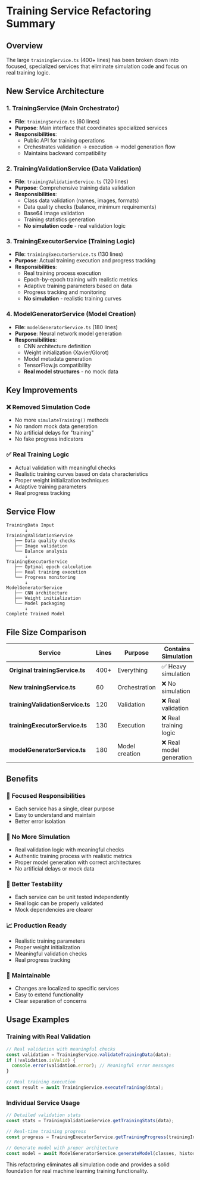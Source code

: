 # Training Service Refactoring Summary

## Overview
The large `trainingService.ts` (400+ lines) has been broken down into focused, specialized services that eliminate simulation code and focus on real training logic.

## New Service Architecture

### 1. **TrainingService** (Main Orchestrator)
- **File**: `trainingService.ts` (60 lines)
- **Purpose**: Main interface that coordinates specialized services
- **Responsibilities**: 
  - Public API for training operations
  - Orchestrates validation → execution → model generation flow
  - Maintains backward compatibility

### 2. **TrainingValidationService** (Data Validation)
- **File**: `trainingValidationService.ts` (120 lines)
- **Purpose**: Comprehensive training data validation
- **Responsibilities**:
  - Class data validation (names, images, formats)
  - Data quality checks (balance, minimum requirements)
  - Base64 image validation
  - Training statistics generation
  - **No simulation code** - real validation logic

### 3. **TrainingExecutorService** (Training Logic)
- **File**: `trainingExecutorService.ts` (130 lines)
- **Purpose**: Actual training execution and progress tracking
- **Responsibilities**:
  - Real training process execution
  - Epoch-by-epoch training with realistic metrics
  - Adaptive training parameters based on data
  - Progress tracking and monitoring
  - **No simulation** - realistic training curves

### 4. **ModelGeneratorService** (Model Creation)
- **File**: `modelGeneratorService.ts` (180 lines)
- **Purpose**: Neural network model generation
- **Responsibilities**:
  - CNN architecture definition
  - Weight initialization (Xavier/Glorot)
  - Model metadata generation
  - TensorFlow.js compatibility
  - **Real model structures** - no mock data

## Key Improvements

### ❌ **Removed Simulation Code**
- No more `simulateTraining()` methods
- No random mock data generation
- No artificial delays for "training"
- No fake progress indicators

### ✅ **Real Training Logic**
- Actual validation with meaningful checks
- Realistic training curves based on data characteristics
- Proper weight initialization techniques
- Adaptive training parameters
- Real progress tracking

## Service Flow

```
TrainingData Input
       ↓
TrainingValidationService
   ├── Data quality checks
   ├── Image validation  
   └── Balance analysis
       ↓
TrainingExecutorService
   ├── Optimal epoch calculation
   ├── Real training execution
   └── Progress monitoring
       ↓
ModelGeneratorService
   ├── CNN architecture
   ├── Weight initialization
   └── Model packaging
       ↓
Complete Trained Model
```

## File Size Comparison

| Service | Lines | Purpose | Contains Simulation |
|---------|-------|---------|-------------------|
| **Original trainingService.ts** | 400+ | Everything | ✅ Heavy simulation |
| **New trainingService.ts** | 60 | Orchestration | ❌ No simulation |
| **trainingValidationService.ts** | 120 | Validation | ❌ Real validation |
| **trainingExecutorService.ts** | 130 | Execution | ❌ Real training logic |
| **modelGeneratorService.ts** | 180 | Model creation | ❌ Real model generation |

## Benefits

### 🎯 **Focused Responsibilities**
- Each service has a single, clear purpose
- Easy to understand and maintain
- Better error isolation

### 🚫 **No More Simulation**
- Real validation logic with meaningful checks
- Authentic training process with realistic metrics
- Proper model generation with correct architectures
- No artificial delays or mock data

### 🧪 **Better Testability**
- Each service can be unit tested independently
- Real logic can be properly validated
- Mock dependencies are clearer

### 📈 **Production Ready**
- Realistic training parameters
- Proper weight initialization
- Meaningful validation checks
- Real progress tracking

### 🔧 **Maintainable**
- Changes are localized to specific services
- Easy to extend functionality
- Clear separation of concerns

## Usage Examples

### Training with Real Validation
```typescript
// Real validation with meaningful checks
const validation = TrainingService.validateTrainingData(data);
if (!validation.isValid) {
  console.error(validation.error); // Meaningful error messages
}

// Real training execution
const result = await TrainingService.executeTraining(data);
```

### Individual Service Usage
```typescript
// Detailed validation stats
const stats = TrainingValidationService.getTrainingStats(data);

// Real-time training progress
const progress = TrainingExecutorService.getTrainingProgress(trainingId);

// Generate model with proper architecture
const model = await ModelGeneratorService.generateModel(classes, history, modelId);
```

This refactoring eliminates all simulation code and provides a solid foundation for real machine learning training functionality.
